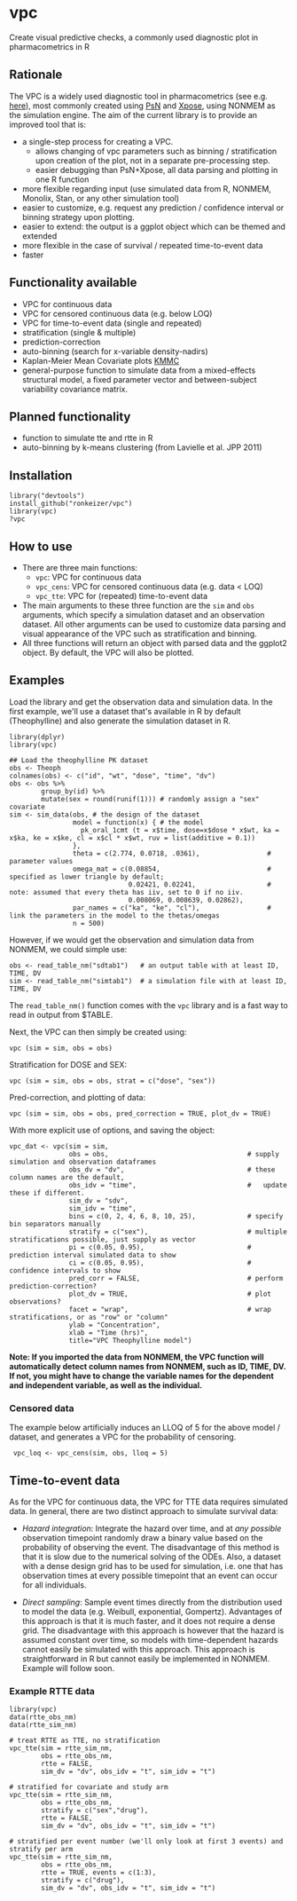 vpc
===

Create visual predictive checks, a commonly used diagnostic plot in pharmacometrics in R 

## Rationale

The VPC is a widely used diagnostic tool in pharmacometrics (see e.g. [here](http://page-meeting.org/default.asp?abstract=1434)), most commonly created using [PsN](http://psn.sourceforge.net) and [Xpose](http://xpose.sourceforge.net), using NONMEM as the simulation engine. The aim of the current library is to provide an improved tool that is:

- a single-step process for creating a VPC. 
  - allows changing of vpc parameters such as binning / stratification upon creation of the plot, not in a separate pre-processing step.
  - easier debugging than PsN+Xpose, all data parsing and plotting in one R function
- more flexible regarding input (use simulated data from R, NONMEM, Monolix, Stan, or any other simulation tool)
- easier to customize, e.g. request any prediction / confidence interval or binning strategy upon plotting.
- easier to extend: the output is a ggplot object which can be themed and extended
- more flexible in the case of survival / repeated time-to-event data
- faster

## Functionality available

- VPC for continuous data
- VPC for censored continuous data (e.g. below LOQ)
- VPC for time-to-event data (single and repeated)
- stratification (single & multiple)
- prediction-correction
- auto-binning (search for x-variable density-nadirs)
- Kaplan-Meier Mean Covariate plots [KMMC](http://page-meeting.org/pdf_assets/4280-2012-06%20PAGE%20KMMC.pdf)
- general-purpose function to simulate data from a mixed-effects structural model, a fixed parameter vector and between-subject variability covariance matrix.

## Planned functionality

- function to simulate tte and rtte in R
- auto-binning by k-means clustering (from Lavielle et al. JPP 2011)

## Installation

    library("devtools")
    install_github("ronkeizer/vpc")
    library(vpc)
    ?vpc
   
## How to use

- There are three main functions:
  - `vpc`: VPC for continuous data
  - `vpc_cens`: VPC for censored continuous data (e.g. data < LOQ)
  - `vpc_tte`: VPC for (repeated) time-to-event data
- The main arguments to these three function are the `sim` and `obs` arguments, which specify a simulation dataset and an observation dataset. All other arguments can be used to customize data parsing and visual appearance of the VPC such as stratification and binning.
- All three functions will return an object with parsed data and the ggplot2 object. By default, the VPC will also be plotted.

## Examples

Load the library and get the observation data and simulation data. 
In the first example, we'll use a dataset that's available in R by default (Theophylline) and also generate the simulation dataset in R. 

    library(dplyr)
    library(vpc)

    ## Load the theophylline PK dataset
    obs <- Theoph
    colnames(obs) <- c("id", "wt", "dose", "time", "dv")
    obs <- obs %>%
            group_by(id) %>%  
            mutate(sex = round(runif(1))) # randomly assign a "sex" covariate
    sim <- sim_data(obs, # the design of the dataset
                    model = function(x) { # the model
                      pk_oral_1cmt (t = x$time, dose=x$dose * x$wt, ka = x$ka, ke = x$ke, cl = x$cl * x$wt, ruv = list(additive = 0.1))
                    }, 
                    theta = c(2.774, 0.0718, .0361),                 # parameter values
                    omega_mat = c(0.08854,                           # specified as lower triangle by default; 
                                  0.02421, 0.02241,                  # note: assumed that every theta has iiv, set to 0 if no iiv. 
                                  0.008069, 0.008639, 0.02862),      
                    par_names = c("ka", "ke", "cl"),                 # link the parameters in the model to the thetas/omegas
                    n = 500)

However, if we would get the observation and simulation data from NONMEM, we could simple use:

    obs <- read_table_nm("sdtab1")   # an output table with at least ID, TIME, DV
    sim <- read_table_nm("simtab1")  # a simulation file with at least ID, TIME, DV

The `read_table_nm()` function comes with the `vpc` library and is a fast way to read in output from $TABLE. 

Next, the VPC can then simply be created using:

    vpc (sim = sim, obs = obs)

Stratification for DOSE and SEX:

    vpc (sim = sim, obs = obs, strat = c("dose", "sex"))

Pred-correction, and plotting of data:

    vpc (sim = sim, obs = obs, pred_correction = TRUE, plot_dv = TRUE)

With more explicit use of options, and saving the object:

    vpc_dat <- vpc(sim = sim, 
                   obs = obs,                                   # supply simulation and observation dataframes
                   obs_dv = "dv",                               # these column names are the default,
                   obs_idv = "time",                            #   update these if different.
                   sim_dv = "sdv",
                   sim_idv = "time",
                   bins = c(0, 2, 4, 6, 8, 10, 25),             # specify bin separators manually
                   stratify = c("sex"),                         # multiple stratifications possible, just supply as vector
                   pi = c(0.05, 0.95),                          # prediction interval simulated data to show
                   ci = c(0.05, 0.95),                          # confidence intervals to show
                   pred_corr = FALSE,                           # perform prediction-correction?
                   plot_dv = TRUE,                              # plot observations?
                   facet = "wrap",                              # wrap stratifications, or as "row" or "column"
                   ylab = "Concentration", 
                   xlab = "Time (hrs)", 
                   title="VPC Theophylline model")

__Note: If you imported the data from NONMEM, the VPC function will automatically detect column names from NONMEM, such as ID, TIME, DV. If not, you might have to change the variable names for the dependent and independent variable, as well as the individual.__

### Censored data

The example below artificially induces an LLOQ of 5 for the above model / dataset, and generates a VPC for the probability of censoring.

     vpc_loq <- vpc_cens(sim, obs, lloq = 5)


## Time-to-event data

As for the VPC for continuous data, the VPC for TTE data requires simulated data. In general, there are two distinct approach to simulate survival data:

- *Hazard integration*: Integrate the hazard over time, and at *any possible* observation timepoint randomly draw a binary value based on the probability of observing the event. The disadvantage of this method is that it is slow due to the numerical solving of the ODEs. Also, a dataset with a dense design grid has to be used for simulation, i.e. one that has observation times at every possible timepoint that an event can occur for all individuals. 

- *Direct sampling*: Sample event times directly from the distribution used to model the data (e.g. Weibull, exponential, Gompertz). Advantages of this approach is that it is much faster, and it does not require a dense grid. The disadvantage with this approach is however that the hazard is assumed constant over time, so models with time-dependent hazards cannot easily be simulated with this approach. This approach is straightforward in R but cannot easily be implemented in NONMEM. Example will follow soon.

### Example RTTE data

    library(vpc)
    data(rtte_obs_nm) 
    data(rtte_sim_nm) 

    # treat RTTE as TTE, no stratification
    vpc_tte(sim = rtte_sim_nm, 
            obs = rtte_obs_nm, 
            rtte = FALSE, 
            sim_dv = "dv", obs_idv = "t", sim_idv = "t")

    # stratified for covariate and study arm
    vpc_tte(sim = rtte_sim_nm, 
            obs = rtte_obs_nm, 
            stratify = c("sex","drug"), 
            rtte = FALSE, 
            sim_dv = "dv", obs_idv = "t", sim_idv = "t")

    # stratified per event number (we'll only look at first 3 events) and stratify per arm
    vpc_tte(sim = rtte_sim_nm, 
            obs = rtte_obs_nm,
            rtte = TRUE, events = c(1:3),
            stratify = c("drug"),
            sim_dv = "dv", obs_idv = "t", sim_idv = "t")


